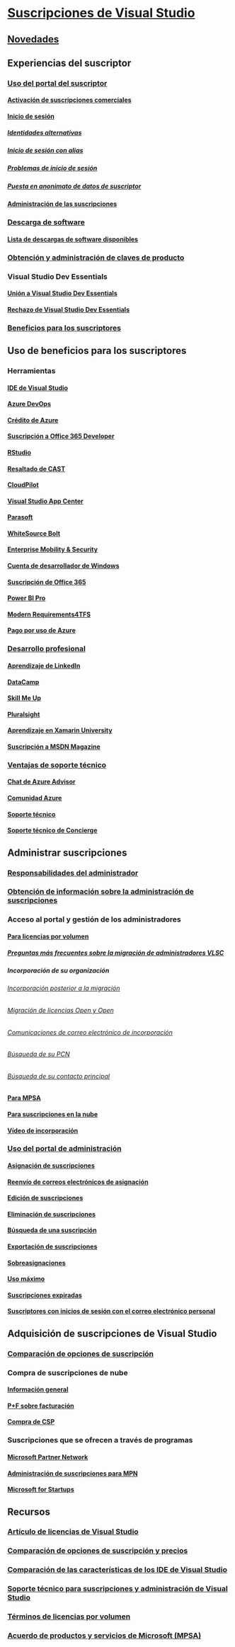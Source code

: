 # [Suscripciones de Visual Studio](index.md)
## [Novedades](whats-new-in-subscriptions.md)
## Experiencias del suscriptor
### [Uso del portal del suscriptor](using-the-subscriber-portal.md)
#### [Activación de suscripciones comerciales](activate-store-subscriptions.md)
#### [Inicio de sesión](signing-in.md)
##### [Identidades alternativas](vs-alternate-identity.md)
##### [Inicio de sesión con alias](aliasing.md)
##### [Problemas de inicio de sesión](sign-in-issues.md)
##### [Puesta en anonimato de datos de suscriptor](anonymization.md)
#### [Administración de las suscripciones](manage-vs-subscriptions.md)
### [Descarga de software](subscriber-downloads.md)
#### [Lista de descargas de software disponibles](software-download-list.md)
### [Obtención y administración de claves de producto](product-keys.md)
### Visual Studio Dev Essentials
#### [Unión a Visual Studio Dev Essentials](join-dev-essentials.md)
#### [Rechazo de Visual Studio Dev Essentials](leave-vsde.md)
### [Beneficios para los suscriptores](subscriber-benefits.md)
## Uso de beneficios para los suscriptores
### Herramientas
#### [IDE de Visual Studio](vs-ide-benefit.md)
#### [Azure DevOps](vs-azure-devops.md)
#### [Crédito de Azure](vs-azure.md)
#### [Suscripción a Office 365 Developer](vs-office-dev.md)
#### [RStudio](vs-rstudio.md)
#### [Resaltado de CAST](vs-cast.md)
#### [CloudPilot](vs-cloudpilot.md)
#### [Visual Studio App Center](vs-visual-studio-app-center.md)
#### [Parasoft](vs-parasoft.md)
#### [WhiteSource Bolt](vs-whitesource.md)
#### [Enterprise Mobility & Security](vs-ems.md)
#### [Cuenta de desarrollador de Windows](vs-windows-dev.md)
#### [Suscripción de Office 365](vs-office365.md)
#### [Power BI Pro](vs-pbi.md)
#### [Modern Requirements4TFS](vs-modernreq.md)
#### [Pago por uso de Azure](vs-azure-payg.md)
### [Desarrollo profesional](professional-development.md)
#### [Aprendizaje de LinkedIn](vs-linkedin-learning.md)
#### [DataCamp](vs-datacamp.md)
#### [Skill Me Up](vs-opsgility.md)
#### [Pluralsight](vs-pluralsight.md)
#### [Aprendizaje en Xamarin University](vs-xamarin.md)
#### [Suscripción a MSDN Magazine](vs-msdn.md)
### [Ventajas de soporte técnico](technical-support.md)
#### [Chat de Azure Advisor](vs-azure-advisory-chat.md)
#### [Comunidad Azure](vs-azure-community.md)
#### [Soporte técnico](vs-tech-support.md)
#### [Soporte técnico de Concierge](vs-concierge-chat.md)
## Administrar suscripciones
### [Responsabilidades del administrador](admin-responsibilities.md)
### [Obtención de información sobre la administración de suscripciones](subscription-management-info.md)
### Acceso al portal y gestión de los administradores
#### [Para licencias por volumen](volume-license-admins.md)
##### [Preguntas más frecuentes sobre la migración de administradores VLSC](vlsc-admin-faq.md)
##### Incorporación de su organización
###### [Incorporación posterior a la migración](post-migration-onboarding.md)
###### [Migración de licencias Open y Open](open-migration.md)
###### [Comunicaciones de correo electrónico de incorporación](volume-license-onboarding-email.md)
###### [Búsqueda de su PCN](find-pcn.md)
###### [Búsqueda de su contacto principal](find-primary-contact.md)
#### [Para MPSA](mpsa.md)
#### [Para suscripciones en la nube](cloud-admin.md)
#### [Vídeo de incorporación](https://youtu.be/plSu6fpi7UI)
### [Uso del portal de administración](using-admin-portal.md)
#### [Asignación de suscripciones](assign-license.md)
#### [Reenvío de correos electrónicos de asignación](resend-assignment-email.md)
#### [Edición de suscripciones](edit-license.md)
#### [Eliminación de suscripciones](delete-license.md)
#### [Búsqueda de una suscripción](search-license.md)
#### [Exportación de suscripciones](exporting-subscriptions.md)
#### [Sobreasignaciones](handle-overclaimed-license.md)
#### [Uso máximo](maximum-usage.md)
#### [Suscripciones expiradas](handle-expired-license.md)
#### [Suscriptores con inicios de sesión con el correo electrónico personal](personal-email-sign-ins.md)
## Adquisición de suscripciones de Visual Studio
### [Comparación de opciones de suscripción](https://visualstudio.microsoft.com/vs/pricing)
### Compra de suscripciones de nube
#### [Información general](vscloud-overview.md)
#### [P+F sobre facturación](vscloud-billing-faq.md)
#### [Compra de CSP](vscloud-csp.md)
### Suscripciones que se ofrecen a través de programas
#### [Microsoft Partner Network](program-mpn.md)
#### [Administración de suscripciones para MPN](manage-mpn-subscriptions.md)
#### [Microsoft for Startups](program-startups.md)
## Recursos
### [Artículo de licencias de Visual Studio](https://aka.ms/vslicensing)
### [Comparación de opciones de suscripción y precios](https://visualstudio.microsoft.com/vs/pricing)
### [Comparación de las características de los IDE de Visual Studio](https://visualstudio.microsoft.com/vs/compare)
### [Soporte técnico para suscripciones y administración de Visual Studio](https://visualstudio.microsoft.com/support/support-overview-vs)
### [Términos de licencias por volumen](https://www.microsoft.com/en-us/licensing/product-licensing/products.aspx)
### [Acuerdo de productos y servicios de Microsoft (MPSA)](https://www.microsoft.com/en-us/licensing/mpsa/default.aspx)
